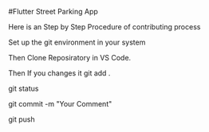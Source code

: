 #Flutter Street Parking App

Here is an Step by Step Procedure of contributing process

Set up the git environment in your system

Then Clone Reposiratory in VS Code.

Then If you changes it git add .

git status

git commit -m "Your Comment"

git push 